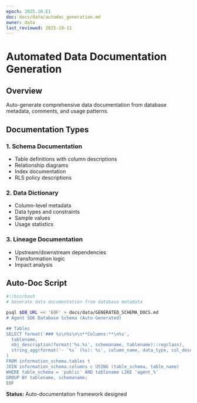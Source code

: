```yaml
---
epoch: 2025.10.E1
doc: docs/data/autodoc_generation.md
owner: data
last_reviewed: 2025-10-11
---
```


# Automated Data Documentation Generation

## Overview
Auto-generate comprehensive data documentation from database metadata, comments, and usage patterns.

## Documentation Types

### 1. Schema Documentation
- Table definitions with column descriptions
- Relationship diagrams
- Index documentation
- RLS policy descriptions

### 2. Data Dictionary
- Column-level metadata
- Data types and constraints
- Sample values
- Usage statistics

### 3. Lineage Documentation
- Upstream/downstream dependencies
- Transformation logic
- Impact analysis

## Auto-Doc Script
```bash
#!/bin/bash
# Generate data documentation from database metadata

psql $DB_URL << 'EOF' > docs/data/GENERATED_SCHEMA_DOCS.md
# Agent SDK Database Schema (Auto-Generated)

## Tables
SELECT format('### %s\n%s\n\n**Columns:**\n%s', 
  tablename,
  obj_description(format('%s.%s', schemaname, tablename)::regclass),
  string_agg(format('- `%s` (%s): %s', column_name, data_type, col_description), E'\n')
)
FROM information_schema.tables t
JOIN information_schema.columns c USING (table_schema, table_name)
WHERE table_schema = 'public' AND tablename LIKE 'agent_%'
GROUP BY tablename, schemaname;
EOF
```

**Status:** Auto-documentation framework designed

